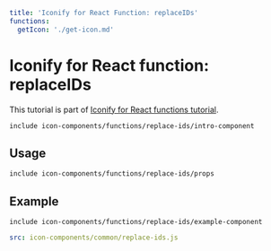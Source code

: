 ```yaml
title: 'Iconify for React Function: replaceIDs'
functions:
  getIcon: './get-icon.md'
```

# Iconify for React function: replaceIDs

This tutorial is part of [Iconify for React functions tutorial](./index.md#functions).

`include icon-components/functions/replace-ids/intro-component`

## Usage

`include icon-components/functions/replace-ids/props`

## Example

`include icon-components/functions/replace-ids/example-component`

```yaml
src: icon-components/common/replace-ids.js
```
